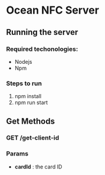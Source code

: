 # Ocean NFC Server

## Running the server
### Required techonologies:
- Nodejs
- Npm

### Steps to run
1. npm install
2. npm run start

## Get Methods
### GET /get-client-id
### Params
- __cardId__ : the card ID